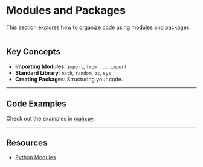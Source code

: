 # Modules and Packages

This section explores how to organize code using modules and packages.

---

## Key Concepts
- **Importing Modules**: `import`, `from ... import`
- **Standard Library**: `math`, `random`, `os`, `sys`
- **Creating Packages**: Structuring your code.

---

## Code Examples
Check out the examples in [main.py](main.py).

---

## Resources
- [Python Modules](https://docs.python.org/3/tutorial/modules.html)